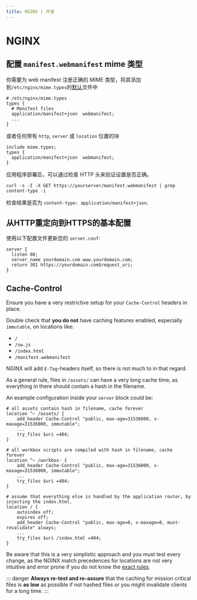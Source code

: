 ```yaml
---
title: NGINX | 开发
---
```


# NGINX

## 配置 `manifest.webmanifest` mime 类型

你需要为 web manifest 注册正确的 MIME 类型，将其添加到`/etc/nginx/mime.types`的[默认](https://www.nginx.com/resources/wiki/start/topics/examples/full/#mime-types)文件中

```nginx
# /etc/nginx/mime.types
types {
  # Manifest files
  application/manifest+json  webmanifest;
  ...
}
```

或者任何带有 `http`, `server` 或 `location` 位置的块

```nginx
include mime.types;
types {
  application/manifest+json  webmanifest;
}
```

应用程序部署后，可以通过检查 HTTP 头来验证设置是否正确。

```shell script
curl -s -I -X GET https://yourserver/manifest.webmanifest | grep content-type -i
```

检查结果是否为 `content-type: application/manifest+json`.

## 从HTTP重定向到HTTPS的基本配置

使用以下配置文件更新您的 `server.conf`:

```nginx
server {
  listen 80;
  server_name yourdomain.com www.yourdomain.com;
  return 301 https://yourdomain.com$request_uri;
}
```

## Cache-Control

Ensure you have a very restrictive setup for your `Cache-Control` headers in place.

Double check that **you do not** have caching features enabled, especially `immutable`, on locations like:

- `/`
- `/sw.js`
- `/index.html`
- `/manifest.webmanifest`

NGINX will add `E-Tag`-headers itself, so there is not much to in that regard.

As a general rule, files in `/assets/` can have a very long cache time, as everything in there should contain a hash in the filename.

An example configuration inside your `server` block could be:

```nginx
# all assets contain hash in filename, cache forever
location ^~ /assets/ {
    add_header Cache-Control "public, max-age=31536000, s-maxage=31536000, immutable";
    ...
    try_files $uri =404;
}

# all workbox scripts are compiled with hash in filename, cache forever
location ^~ /workbox- {
    add_header Cache-Control "public, max-age=31536000, s-maxage=31536000, immutable";
    ...
    try_files $uri =404;
}

# assume that everything else is handled by the application router, by injecting the index.html.
location / {
    autoindex off;
    expires off;
    add_header Cache-Control "public, max-age=0, s-maxage=0, must-revalidate" always;
    ...
    try_files $uri /index.html =404;
}
```

Be aware that this is a very simplistic approach and you must test every change, as the NGINX match precedences for locations are not very intuitive and error prone if you do not know the [exact rules](https://docs.nginx.com/nginx/admin-guide/web-server/web-server/#location_priority).

::: danger
**Always re-test and re-assure** that the caching for mission critical files is **as low** as possible if not hashed files or you might invalidate clients for a long time.
:::
